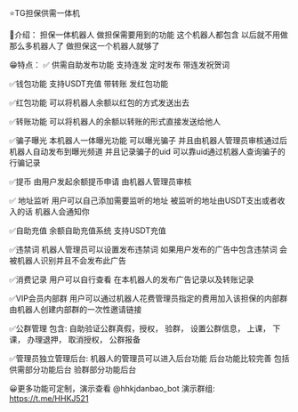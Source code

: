 ⭐️TG担保供需一体机

🔔介绍：
担保一体机器人 做担保需要用到的功能 这个机器人都包含 以后就不用做那么多机器人了 做担保这一个机器人就够了

😁特点：
✅  供需自助发布功能 支持连发 定时发布 带连发祝贺词

✅钱包功能 支持USDT充值 带转账 发红包功能

✅红包功能 可以将机器人余额以红包的方式发送出去 

✅转账功能 可以将机器人的余额以转账的形式直接发送给他人

✅骗子曝光 本机器人一体曝光功能 可以曝光骗子 并且由机器人管理员审核通过后 机器人自动发布到曝光频道 并且记录骗子的uid 可以靠uid通过机器人查询骗子的行骗记录

✅提币 由用户发起余额提币申请 由机器人管理员审核

✅ 地址监听 用户可以自己添加需要监听的地址 被监听的地址由USDT支出或者收入的话 机器人会通知你

✅自助充值 余额自助充值系统 支持USDT充值 

✅违禁词 机器人管理员可以设置发布违禁词 如果用户发布的广告中包含违禁词 会被机器人识别并且不会发布此广告

✅消费记录 用户可以自行查看 在本机器人的发布广告记录以及转账记录

✅VIP会员内部群 用户可以通过机器人花费管理员指定的费用加入该担保的内部群 由机器人创建内部群的一次性邀请链接

✅公群管理 包含: 自助验证公群真假，授权， 验群， 设置公群信息， 上课， 下课， 办理退押， 取消授权， 公群报备 

✅管理员独立管理后台: 机器人的管理员可以进入后台功能 后台功能比较完善 包括供需部分功能后台 验群部分功能后台

😀更多功能可定制，演示查看 @hhkjdanbao_bot
演示群组: https://t.me/HHKJ521
